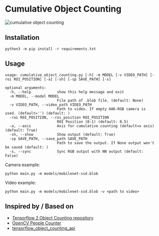 # Cumulative Object Counting

![cumulative object counting](https://raw.githubusercontent.com/TannerGilbert/Tensorflow-2-Object-Counting/master/doc/cumulative_object_counting.PNG)

## Installation

```
python3 -m pip install -r requirements.txt
```

## Usage

```
usage: cumulative_object_counting.py [-h] -m MODEL [-v VIDEO_PATH] [-roi ROI_POSITION] [-a] [-sh] [-sp SAVE_PATH] [-s]

optional arguments:
  -h, --help            show this help message and exit
  -m MODEL, --model MODEL
                        File path of .blob file. (default: None)
  -v VIDEO_PATH, --video_path VIDEO_PATH
                        Path to video. If empty OAK-RGB camera is used. (default='') (default: )
  -roi ROI_POSITION, --roi_position ROI_POSITION
                        ROI Position (0-1) (default: 0.5)
  -a, --axis            Axis for cumulative counting (default=x axis) (default: True)
  -sh, --show           Show output (default: True)
  -sp SAVE_PATH, --save_path SAVE_PATH
                        Path to save the output. If None output won't be saved (default: )
  -s, --sync            Sync RGB output with NN output (default: False)
```

Camera example:
```
python main.py -m models/mobilenet-ssd.blob
```

Video example:
```
python main.py -m models/mobilenet-ssd.blob -v <path to video>
```

## Inspired by / Based on
* [Tensorflow 2 Object Counting repository](https://github.com/TannerGilbert/Tensorflow-2-Object-Counting)
* [OpenCV People Counter](https://www.pyimagesearch.com/2018/08/13/opencv-people-counter/) 
* [tensorflow_object_counting_api](https://github.com/ahmetozlu/tensorflow_object_counting_api)